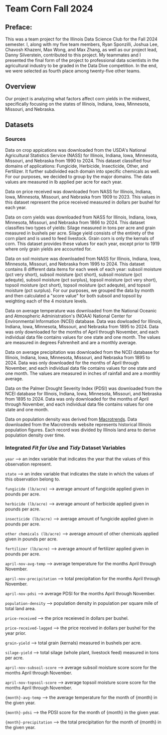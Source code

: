 # Team Corn Fall 2024

## Preface:

This was a team project for the Illinois Data Science Club for the Fall 2024 semester. I, along with my five team members, Ryan Sponzilli, Joshua Lee, Chavosh Khazeni, Max Wong, and Max Zhang, as well as our project lead, Danny Silverstein, contributed to this project. My teammates and I presented the final form of the project to professional data scientists in the agricultural industry to be graded in the Data Dive competition. In the end, we were selected as fourth place among twenty-five other teams.

## Overview

Our project is analyzing what factors affect corn yields in the midwest, specifically focusing on the states of Illinois, Indiana, Iowa, Minnesota, Missouri, and Nebraska.

## Datasets

### Sources

Data on crop appications was downloaded from the USDA's National Agricultural Statistics Service (NASS) for Illinois, Indiana, Iowa, Minnesota, Missouri, and Nebraska from 1990 to 2024. This dataset classified four domains of applications: Fungicide, Herbicide, Insecticide, Other, and Fertilizer. It further subdivided each domain into specific chemicals as well. For our purposes, we decided to group by the major domains. The data values are measured in lb applied per acre for each year.

Data on price received was downloaded from NASS for Illinois, Indiana, Iowa, Minnesota, Missouri, and Nebraska from 1909 to 2023. This values in this dataset represent the price received measured in dollars per bushel for each year.

Data on corn yields was downloaded from NASS for Illinois, Indiana, Iowa, Minnesota, Missouri, and Nebraska from 1866 to 2024. This dataset classifies two types of yields: Silage measured in tons per acre and grain measured in bushels per acre. Silage yield consists of the entirety of the corn plant and is used to feed livestock. Grain corn is only the kernals of corn. This dataset provides these values for each year, except prior to 1919 where only grain yields are accounted for.

Data on soil moisture was downloaded from NASS for Illinois, Indiana, Iowa, Minnesota, Missouri, and Nebraska from 1995 to 2024. This dataset contains 8 different data items for each week of each year: subsoil moisture (pct very short), subsoil moisture (pct short), subsoil moisture (pct adequte), subsoil moisture (pct surplus), topsoil moisture (pct very short), topsoil moisture (pct short), topsoil moisture (pct adequte), and topsoil moisture (pct surplus). For our purposes, we grouped the data by month and then calculated a "score value" for both subsoil and topsoil by weighting each of the 4 moisture levels.

Data on average temperature was downloaded from the National Oceanic and Atmospheric Administration's (NOAA) National Center for Environmental Information (NCEI) database. Data was dowloaded for Illinois, Indiana, Iowa, Minnesota, Missouri, and Nebraska from 1895 to 2024. Data was only downloaded for the months of April through November, and each individual data file contains values for one state and one month. The values are measured in degrees Fahrenheit and are a monthly average.

Data on average precipitation was downloaded from the NCEI database for Illinois, Indiana, Iowa, Minnesota, Missouri, and Nebraska from 1895 to 2024. Data was only downloaded for the months of April through November, and each individual data file contains values for one state and one month. The values are measured in inches of rainfall and are a monthly average.

Data on the Palmer Drought Severity Index (PDSI) was downloaded from the NCEI database for Illinois, Indiana, Iowa, Minnesota, Missouri, and Nebraska from 1895 to 2024. Data was only downloaded for the months of April through November, and each individual data file contains values for one state and one month.

Data on population density was derived from [Macrotrends](www.macrotrends.net). Data downloaded from the Macrotrends website represents historical Illinois population figures. Each record was divided by Illinois land area to derive population density over time.

### Integrated *Fit for Use* and *Tidy* Dataset Variables

`year` --> an index variable that indicates the year that the values of this observation represent.

`state` --> an index variable that indicates the state in which the values of this observation belong to.

`fungicide (lb/acre)` --> average amount of fungicide applied given in pounds per acre.

`herbicide (lb/acre)` --> average amount of herbicide applied given in pounds per acre.

`insecticide (lb/acre)` --> average amount of fungicide applied given in pounds per acre.

`other chemicals (lb/acre)` --> average amount of other chemicals applied given in pounds per acre.

`fertilizer (lb/acre)` --> average amount of fertilizer applied given in pounds per acre.

`april-nov-avg-temp` --> average temperature for the months April through November.

`april-nov-precipitation` --> total precipitation for the months April through November.

`april-nov-pdsi` --> average PDSI for the months April through November.

`population-density` --> population density in population per square mile of total land area.

`price-received` --> the price receieved in dollars per bushel.

`price-received-lagged` --> the price received in dollars per bushel for the year prior.

`grain-yield` --> total grain (kernals) measured in bushels per acre.

`silage-yield` --> total silage (whole plant, livestock feed) measured in tons per acre.

`april-nov-subsoil-score` --> average subsoil moisture score score for the months April through November.

`april-nov-topsoil-score` --> average topsoil moisture score score for the months April through November.

`{month}-avg-temp` --> the average temperature for the month of {month} in the given year.

`{month}-pdsi` --> the PDSI score for the month of {month} in the given year.

`{month}-precipitation` --> the total precipitation for the month of {month} in the given year.